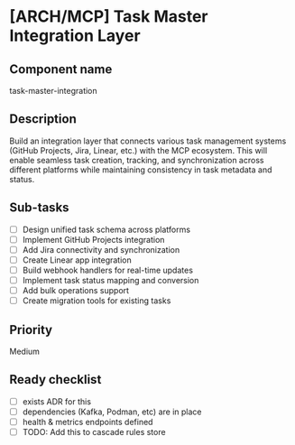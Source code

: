 # [ARCH/MCP] Task Master Integration Layer

## Component name
task-master-integration

## Description
Build an integration layer that connects various task management systems (GitHub Projects, Jira, Linear, etc.) with the MCP ecosystem. This will enable seamless task creation, tracking, and synchronization across different platforms while maintaining consistency in task metadata and status.

## Sub-tasks
- [ ] Design unified task schema across platforms
- [ ] Implement GitHub Projects integration
- [ ] Add Jira connectivity and synchronization
- [ ] Create Linear app integration
- [ ] Build webhook handlers for real-time updates
- [ ] Implement task status mapping and conversion
- [ ] Add bulk operations support
- [ ] Create migration tools for existing tasks

## Priority
Medium

## Ready checklist
- [ ] exists ADR for this
- [ ] dependencies (Kafka, Podman, etc) are in place
- [ ] health & metrics endpoints defined
- [ ] TODO: Add this to cascade rules store
